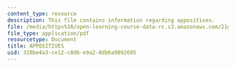 ```yaml
---
content_type: resource
description: This file contains information regarding appositives.
file: /media/https%3A/open-learning-course-data-rc.s3.amazonaws.com/21g-228-advanced-workshop-in-writing-for-social-sciences-and-architecture-els-spring-2007/328be4a3ce12c8dbe9a28db6a9092695_MIT21G.228S07_sent_variety.pdf
file_type: application/pdf
resourcetype: Document
title: APPOSITIVES
uid: 328be4a3-ce12-c8db-e9a2-8db6a9092695
---
```

